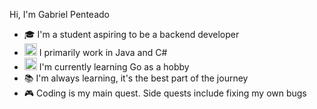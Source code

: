 Hi, I'm Gabriel Penteado  

- 🎓 I'm a student aspiring to be a backend developer  
- <img src="https://slackmojis.com/emojis/64616-java3/download" width="20"/> I primarily work in Java and C#  
- <img src="https://slackmojis.com/emojis/291-golang/download" width="20"/> I'm currently learning Go as a hobby    
- 📚 I'm always learning, it's the best part of the journey
- 🎮 Coding is my main quest. Side quests include fixing my own bugs

<!--
**Gabriel-Penteadoo/Gabriel-Penteadoo** is a ✨ _special_ ✨ repository because its `README.md` (this file) appears on your GitHub profile.

Here are some ideas to get you started:

- 🔭 I’m currently working on ...
- 🌱 I’m currently learning ...
- 👯 I’m looking to collaborate on ...
- 🤔 I’m looking for help with ...
- 💬 Ask me about ...
- 📫 How to reach me: ...
- 😄 Pronouns: ...
- ⚡ Fun fact: ...
-->
